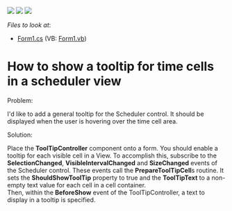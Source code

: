 <!-- default badges list -->
![](https://img.shields.io/endpoint?url=https://codecentral.devexpress.com/api/v1/VersionRange/128636016/13.1.4%2B)
[![](https://img.shields.io/badge/Open_in_DevExpress_Support_Center-FF7200?style=flat-square&logo=DevExpress&logoColor=white)](https://supportcenter.devexpress.com/ticket/details/E414)
[![](https://img.shields.io/badge/📖_How_to_use_DevExpress_Examples-e9f6fc?style=flat-square)](https://docs.devexpress.com/GeneralInformation/403183)
<!-- default badges end -->
<!-- default file list -->
*Files to look at*:

* [Form1.cs](./CS/SchedulerViewCellToolTip/Form1.cs) (VB: [Form1.vb](./VB/SchedulerViewCellToolTip/Form1.vb))
<!-- default file list end -->
# How to show a tooltip for time cells in a scheduler view


<p>Problem:</p><p>I'd like to add a general tooltip for the Scheduler control. It should be displayed when the user is hovering over the time cell area.</p><p>Solution:</p><p>Place the <strong>ToolTipController</strong> component onto a form. You should enable a tooltip for each visible cell in a View. To accomplish this, subscribe to the <strong>SelectionChanged</strong>, <strong>VisibleIntervalChanged</strong> and <strong>SizeChanged</strong> events of the Scheduler control. These events call the <strong>PrepareToolTipCell</strong>s routine. It sets the <strong>ShouldShowToolTip</strong> property to true and the <strong>ToolTipText</strong> to a non-empty text value for each cell in a cell container.<br />
Then, within the <strong>BeforeShow</strong> event of the ToolTipController, a text to display in a tooltip is specified.</p>

<br/>


